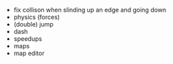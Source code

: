 * fix collison when slinding up an edge and going down
* physics (forces)
* (double) jump
* dash
* speedups
* maps
* map editor
